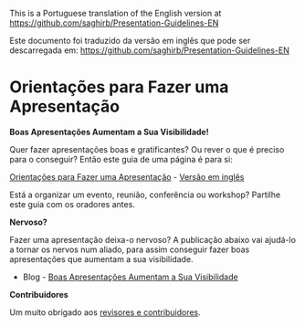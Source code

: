 This is a Portuguese translation of the English version at https://github.com/saghirb/Presentation-Guidelines-EN

Este documento foi traduzido da versão em inglês que pode ser descarregada em: https://github.com/saghirb/Presentation-Guidelines-EN

# Orientações para Fazer uma Apresentação

**Boas Apresentações Aumentam a Sua Visibilidade!**

Quer fazer apresentações boas e gratificantes? Ou rever o que é preciso para o conseguir? Então este guia de uma página é para si:

[Orientações para Fazer uma Apresentação](https://ilustat.com/shared/Presentation-Guidelines-PT.pdf) - [Versão em inglês](https://ilustat.com/shared/Presentation-Guidelines-EN.pdf)

Está a organizar um evento, reunião, conferência ou workshop? Partilhe este guia com os oradores antes.

**Nervoso?** 

Fazer uma apresentação deixa-o nervoso? A publicação abaixo vai ajudá-lo a tornar os nervos num aliado, para assim conseguir fazer boas apresentações que aumentam a sua visibilidade.

* Blog - [Boas Apresentações Aumentam a Sua Visibilidade](https://ilustat.com/post/great-presentations-raise-your-profile/)

**Contribuidores**

Um muito obrigado aos [revisores e contribuidores](https://github.com/saghirb/Presentation-Guidelines-PT/blob/master/Contributors.md). 

